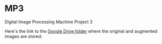 # MP3
Digital Image Processing Machine Project 3

Here's the link to the [Google Drive folder](https://drive.google.com/drive/folders/1Y6Aq2YtJrP4R6BUtKCvzaK8i2CWAN8fi?usp=sharing) where the original and augmented images are stored:
